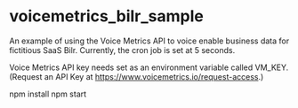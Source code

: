 # voicemetrics_bilr_sample
An example of using the Voice Metrics API to voice enable business data for fictitious SaaS Bilr. 
Currently, the cron job is set at 5 seconds.

Voice Metrics API key needs set as an environment variable called VM_KEY.
(Request an API Key at https://www.voicemetrics.io/request-access.)

npm install
npm start
